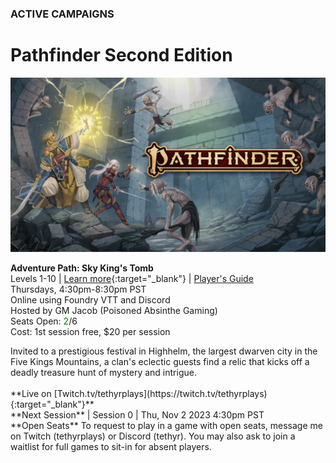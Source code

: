 ### ACTIVE CAMPAIGNS

# Pathfinder Second Edition

![Image](/assets/img/pathfinder-2e-abomination-vaults.svg)

<!-- <a name="001"></a>
**Campaign: Abomination Vaults**
<br />Thursdays | Foundry VTT and Discord
<br />Playing as Taktak (Kobold Fighter)
<div class="notation">
Evil stirs in the depths of the Abomination Vaults, a sprawling dungeon where the evil sorcerer Belcorra Haruvex attempted to raise an army of monsters hundreds of years ago. Brave into a dungeon full of beasts and traps to prevent a spiteful villain from rising again.
</div> -->

<a name="002"></a>
**Adventure Path: Sky King's Tomb**
<br />Levels 1-10 | <i class="fa-sharp fa-solid fa-circle-info"></i> [Learn more](https://paizo.com/store/pathfinder/adventures/adventurePath/skykingstomb){:target="_blank"} | <i class="fa-sharp fa-solid fa-download"></i> [Player's Guide](https://downloads.paizo.com/SkyKingsTombPlayersGuide.pdf)
<br />Thursdays, 4:30pm-8:30pm PST
<br />Online using Foundry VTT and Discord
<br />Hosted by GM Jacob (Poisoned Absinthe Gaming)
<br />Seats Open: <span style="color: green;">2</span>/6
<br />Cost: 1st session free, $20 per session <a href="/paid-games/"><i class="fa-sharp fa-light fa-circle-question"></i></a>
<div class="notation">
 Invited to a prestigious festival in Highhelm, the largest dwarven city in the Five Kings Mountains, a clan's eclectic guests find a relic that kicks off a deadly treasure hunt of mystery and intrigue.
</div>
<br /><i class="fa-brands fa-twitch"></i> **Live on [Twitch.tv/tethyrplays](https://twitch.tv/tethyrplays){:target="_blank"}**
<br /><i class="fa-sharp fa-solid fa-calendar"></i> **Next Session** | Session 0 | Thu, Nov 2 2023 4:30pm PST
<br /><i class="fa-sharp fa-solid fa-arrow-up-from-bracket"></i> **Open Seats** To request to play in a game with open seats, message me on Twitch (tethyrplays) or Discord (tethyr). You may also ask to join a waitlist for full games to sit-in for absent players.


